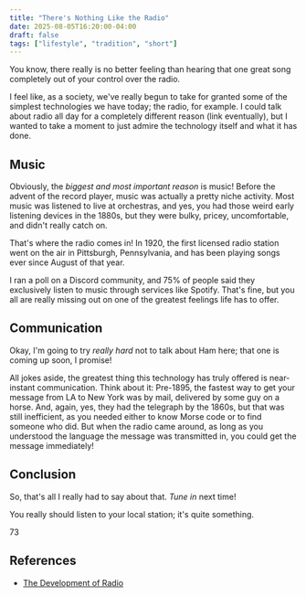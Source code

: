 ```yaml
---
title: "There's Nothing Like the Radio"
date: 2025-08-05T16:20:00-04:00
draft: false
tags: ["lifestyle", "tradition", "short"]
---
```


You know, there really is no better feeling than hearing that one great song completely out of your control over the radio.

I feel like, as a society, we've really begun to take for granted some of the simplest technologies we have today; the radio, for example. I could talk about radio all day for a completely different reason (link eventually), but I wanted to take a moment to just admire the technology itself and what it has done.

## Music

Obviously, the *biggest and most important reason* is music! Before the advent of the record player, music was actually a pretty niche activity. Most music was listened to live at orchestras, and yes, you had those weird early listening devices in the 1880s, but they were bulky, pricey, uncomfortable, and didn't really catch on.

That's where the radio comes in! In 1920, the first licensed radio station went on the air in Pittsburgh, Pennsylvania, and has been playing songs ever since August of that year.

I ran a poll on a Discord community, and 75% of people said they exclusively listen to music through services like Spotify. That's fine, but you all are really missing out on one of the greatest feelings life has to offer.

## Communication

Okay, I'm going to try *really hard* not to talk about Ham here; that one is coming up soon, I promise!

All jokes aside, the greatest thing this technology has truly offered is near-instant communication. Think about it: Pre-1895, the fastest way to get your message from LA to New York was by mail, delivered by some guy on a horse. And, again, yes, they had the telegraph by the 1860s, but that was still inefficient, as you needed either to know Morse code or to find someone who did. But when the radio came around, as long as you understood the language the message was transmitted in, you could get the message immediately!

## Conclusion

So, that's all I really had to say about that. *Tune in* next time!

You really should listen to your local station; it's quite something.

73

## References

- [The Development of Radio](https://www.pbs.org/wgbh/americanexperience/features/rescue-development-radio/)